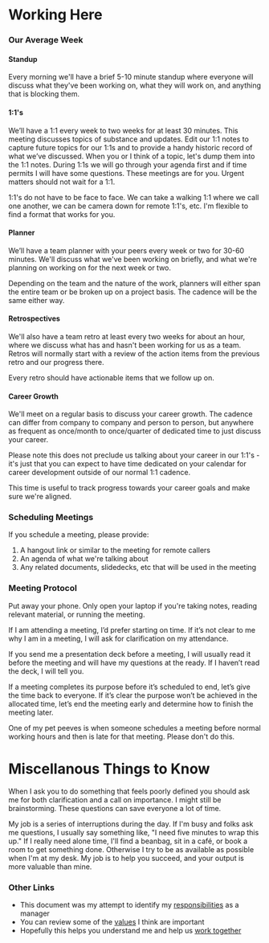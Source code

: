 # <a name="working"></a> Working Here
### Our Average Week

#### Standup
Every morning we'll have a brief 5-10 minute standup where everyone will discuss what they've been working on, what they will work on, and anything that is blocking them.

#### 1:1's
We’ll have a 1:1 every week to two weeks for at least 30 minutes. This meeting discusses topics of substance and updates. Edit our 1:1 notes to capture future topics for our 1:1s and to provide a handy historic record of what we’ve discussed. When you or I think of a topic, let's dump them into the 1:1 notes. During 1:1s we will go through your agenda first and if time permits I will have some questions. These meetings are for you. Urgent matters should not wait for a 1:1.

1:1's do not have to be face to face. We can take a walking 1:1 where we call one another, we can be camera down for remote 1:1's, etc. I'm flexible to find a format that works for you.

#### Planner
We’ll have a team planner with your peers every week or two for 30-60 minutes. We'll discuss what we've been working on briefly, and what we're planning on working on for the next week or two.

Depending on the team and the nature of the work, planners will either span the entire team or be broken up on a project basis. The cadence will be the same either way.

#### Retrospectives
We'll also have a team retro at least every two weeks for about an hour, where we discuss what has and hasn't been working for us as a team. Retros will normally start with a review of the action items from the previous retro and our progress there.

Every retro should have actionable items that we follow up on.

#### Career Growth
We'll meet on a regular basis to discuss your career growth. The cadence can differ from company to company and person to person, but anywhere as frequent as once/month to once/quarter of dedicated time to just discuss your career.

Please note this does not preclude us talking about your career in our 1:1's - it's just that you can expect to have time dedicated on your calendar for career development outside of our normal 1:1 cadence.

This time is useful to track progress towards your career goals and make sure we're aligned.

### Scheduling Meetings
If you schedule a meeting, please provide:

1) A hangout link or similar to the meeting for remote callers
2) An agenda of what we're talking about
3) Any related documents, slidedecks, etc that will be used in the meeting

### Meeting Protocol
Put away your phone. Only open your laptop if you're taking notes, reading relevant material, or running the meeting.

If I am attending a meeting, I’d prefer starting on time. If it’s not clear to me why I am in a meeting, I will ask for clarification on my attendance.

If you send me a presentation deck before a meeting, I will usually read it before the meeting and will have my questions at the ready. If I haven’t read the deck, I will tell you.

If a meeting completes its purpose before it’s scheduled to end, let’s give the time back to everyone. If it’s clear the purpose won’t be achieved in the allocated time, let’s end the meeting early and determine how to finish the meeting later.

One of my pet peeves is when someone schedules a meeting before normal working hours and then is late for that meeting. Please don't do this.

# Miscellanous Things to Know
When I ask you to do something that feels poorly defined you should ask me for both clarification and a call on importance. I might still be brainstorming. These questions can save everyone a lot of time.

My job is a series of interruptions during the day. If I'm busy and folks ask me questions, I usually say something like, "I need five minutes to wrap this up." If I really need alone time, I'll find a beanbag, sit in a café, or book a room to get something done. Otherwise I try to be as available as possible when I'm at my desk. My job is to help you succeed, and your output is more valuable than mine.

### Other Links
 - This document was my attempt to identify my [responsibilities](./responsibilities.md) as a manager
 - You can review some of the [values](./values.md) I think are important
 - Hopefully this helps you understand me and help us [work together](./together.md)
